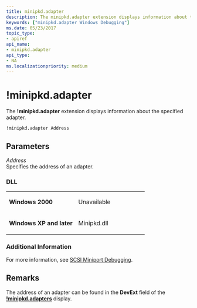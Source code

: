 ```yaml
---
title: minipkd.adapter
description: The minipkd.adapter extension displays information about the specified adapter.
keywords: ["minipkd.adapter Windows Debugging"]
ms.date: 05/23/2017
topic_type:
- apiref
api_name:
- minipkd.adapter
api_type:
- NA
ms.localizationpriority: medium
---
```


# !minipkd.adapter


The **!minipkd.adapter** extension displays information about the specified adapter.

```dbgcmd
!minipkd.adapter Address 
```

## <span id="Parameters"></span><span id="parameters"></span><span id="PARAMETERS"></span>Parameters


<span id="_______Address______"></span><span id="_______address______"></span><span id="_______ADDRESS______"></span> *Address*   
Specifies the address of an adapter.

### <span id="DLL"></span><span id="dll"></span>DLL

<table>
<colgroup>
<col width="50%" />
<col width="50%" />
</colgroup>
<tbody>
<tr class="odd">
<td align="left"><p><strong>Windows 2000</strong></p></td>
<td align="left"><p>Unavailable</p></td>
</tr>
<tr class="even">
<td align="left"><p><strong>Windows XP and later</strong></p></td>
<td align="left"><p>Minipkd.dll</p></td>
</tr>
</tbody>
</table>

 

### <span id="Additional_Information"></span><span id="additional_information"></span><span id="ADDITIONAL_INFORMATION"></span>Additional Information

For more information, see [SCSI Miniport Debugging](scsi-miniport-debugging.md).

## Remarks

The address of an adapter can be found in the **DevExt** field of the [**!minipkd.adapters**](-minipkd-adapters.md) display.

 

 





